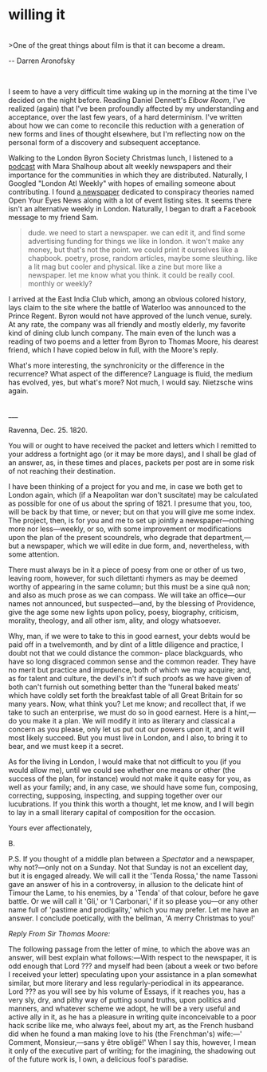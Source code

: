 # willing it  
<br>
>One of the great things about film is that it can become a dream.
 
-- Darren Aronofsky	

<br>
<span style="margin: 0 auto; max-width: 500;">

I seem to have a very difficult time waking up in the morning at the time I've decided on the night before. Reading Daniel Dennett's *Elbow Room*, I've realized (again) that I've been profoundly affected by my understanding and acceptance, over the last few years, of a hard determinism. I've written about how we can come to reconcile this reduction with a generation of new forms and lines of thought elsewhere, but I'm reflecting now on the personal form of a discovery and subsequent acceptance. 

Walking to the London Byron Society Christmas lunch, I listened to a [podcast](https://longform.org/posts/longform-podcast-274-mara-shalhoup) with Mara Shalhoup about alt weekly newspapers and their importance for the communities in which they are distributed. Naturally, I Googled "London Atl Weekly" with hopes of emailing someone about contributing. I found [a newspaper](https://www.oye.news/) dedicated to conspiracy theories named Open Your Eyes News along with a lot of event listing sites. It seems there isn't an alternative weekly in London. Naturally, I began to draft a Facebook message to my friend Sam. 

> dude. we need to start a newspaper. we can edit it, and find some advertising funding for things we like in london. it won't make any money, but that's not the point. we could print it ourselves like a chapbook. poetry, prose, random articles, maybe some sleuthing. like a lit mag but cooler and physical. like a zine but more like a newspaper. let me know what you think. it could be really cool. monthly or weekly?  

I arrived at the East India Club which, among an obvious colored history, lays claim to the site where the battle of Waterloo was announced to the Prince Regent. Byron would not have approved of the lunch venue, surely. At any rate, the company was all friendly and mostly elderly, my favorite kind of dining club lunch company. The main even of the lunch was a reading of two poems and a letter from Byron to Thomas Moore, his dearest friend, which I have copied below in full, with the Moore's reply. 

What's more interesting, the synchronicity or the difference in the recurrence? What aspect of the difference? Language is fluid, the medium has evolved, yes, but what's more? Not much, I would say. Nietzsche wins again. 

</span>

<br>
___ 

<br>

Ravenna, Dec. 25. 1820.

You will or ought to have received the packet and letters which I remitted to your address a fortnight ago (or it may be more days), and I shall be glad of an answer, as, in these times and places, packets per post are in some risk of not reaching their destination.

I have been thinking of a project for you and me, in case we both get to London again, which (if a Neapolitan war don't suscitate) may be calculated as possible for one of us about the spring of 1821. I presume that you, too, will be back by that time, or never; but on that you will give me some index. The project, then, is for you and me to set up jointly a newspaper—nothing more nor less—weekly, or so, with some improvement or modifications upon the plan of the present scoundrels, who degrade that department,—but a newspaper, which we will edite in due form, and, nevertheless, with some attention.

There must always be in it a piece of poesy from one or other of us two, leaving room, however, for such dilettanti rhymers as may be deemed worthy of appearing in the same column; but this must be a sine quâ non; and also as much prose as we can compass. We will take an office—our names not announced, but suspected—and, by the blessing of Providence, give the age some new lights upon policy, poesy, biography, criticism, morality, theology, and all other ism, ality, and ology whatsoever.

Why, man, if we were to take to this in good earnest, your debts would be paid off in a twelvemonth, and by dint of a little diligence and practice, I doubt not that we could distance the common- place blackguards, who have so long disgraced common sense and the common reader. They have no merit but practice and impudence, both of which we may acquire; and, as for talent and culture, the devil's in't if such proofs as we have given of both can't furnish out something better than the 'funeral baked meats' which have coldly set forth the breakfast table of all Great Britain for so many years. Now, what think you? Let me know; and recollect that, if we take to such an enterprise, we must do so in good earnest. Here is a hint,—do you make it a plan. We will modify it into as literary and classical a concern as you please, only let us put out our powers upon it, and it will most likely succeed. But you must live in London, and I also, to bring it to bear, and we must keep it a secret.

As for the living in London, I would make that not difficult to you (if you would allow me), until we could see whether one means or other (the success of the plan, for instance) would not make it quite easy for you, as well as your family; and, in any case, we should have some fun, composing, correcting, supposing, inspecting, and supping together over our lucubrations. If you think this worth a thought, let me know, and I will begin to lay in a small literary capital of composition for the occasion.

Yours ever affectionately,

B.

P.S. If you thought of a middle plan between a *Spectator* and a newspaper, why not?—only not on a Sunday. Not that Sunday is not an excellent day, but it is engaged already. We will call it the 'Tenda Rossa,' the name Tassoni gave an answer of his in a controversy, in allusion to the delicate hint of Timour the Lame, to his enemies, by a 'Tenda' of that colour, before he gave battle. Or we will call it 'Gli,' or 'I Carbonari,' if it so please you—or any other name full of 'pastime and prodigality,' which you may prefer. Let me have an answer. I conclude poetically, with the bellman, 'A merry Christmas to you!'


*Reply From Sir Thomas Moore:*


The following passage from the letter of mine, to which the above was an answer, will best explain what follows:—With respect to the newspaper, it is odd enough that Lord ??? and myself had been (about a week or two before I received your letter) speculating upon your assistance in a plan somewhat similar, but more literary and less regularly-periodical in its appearance. Lord ??? as you will see by his volume of Essays, if it reaches you, has a very sly, dry, and pithy way of putting sound truths, upon politics and manners, and whatever scheme we adopt, he will be a very useful and active ally in it, as he has a pleasure in writing quite inconceivable to a poor hack scribe like me, who always feel, about my art, as the French husband did when he found a man making love to his (the Frenchman's) wife:—' Comment, Monsieur,—sans y être obligé!' When I say this, however, I mean it only of the executive part of writing; for the imagining, the shadowing out of the future work is, I own, a delicious fool's paradise.